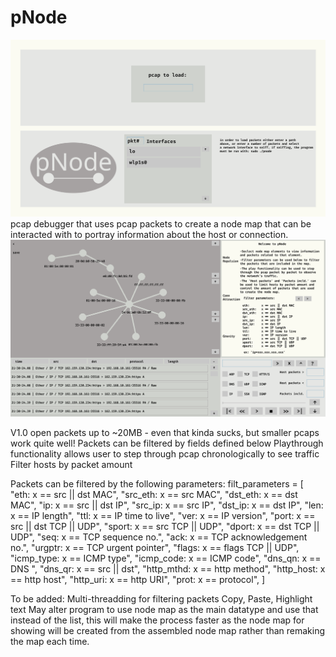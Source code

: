 # pNode
![image 1](1.png)
pcap debugger that uses pcap packets to create a node map
that can be interacted with to portray information about
the host or connection.
![image 2](2.png)

V1.0
open packets up to ~20MB - even that kinda sucks, but smaller pcaps work quite well!
Packets can be filtered by fields defined below
Playthrough functionality allows user to step through pcap chronologically to see traffic
Filter hosts by packet amount

Packets can be filtered by the following parameters:
filt_parameters = [
        "eth:       x == src || dst MAC",
        "src_eth:   x == src MAC",
        "dst_eth:   x == dst MAC",
        "ip:        x == src || dst IP",
        "src_ip:    x == src IP",
        "dst_ip:    x == dst IP",
        "len:       x == IP length",
        "ttl:       x == IP time to live",
        "ver:       x == IP version",
        "port:      x == src || dst TCP || UDP",
        "sport:     x == src TCP || UDP",
        "dport:     x == dst TCP || UDP",
        "seq:       x == TCP sequence no.",
        "ack:       x == TCP acknowledgement no.",
        "urgptr:    x == TCP urgent pointer",
        "flags:     x == flags TCP || UDP",
        "icmp_type: x == ICMP type",
        "icmp_code: x == ICMP code",
        "dns_qn:    x == DNS ",
        "dns_qr:    x == src || dst",
        "http_mthd: x == http method",
        "http_host: x == http host",
        "http_uri:  x == http URI",
        "prot:      x == protocol",
]

To be added:
Multi-threadding for filtering packets
Copy, Paste, Highlight text
May alter program to use node map as the main datatype and use that instead of the list,
this will make the process faster as the node map for showing will be created from the assembled
node map rather than remaking the map each time.
